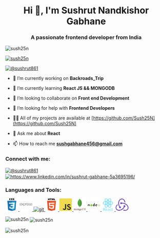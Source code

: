 <h1 align="center">Hi 👋, I'm Sushrut Nandkishor Gabhane</h1>
<h3 align="center">A passionate frontend developer from India</h3>

<p align="left"> <img src="https://komarev.com/ghpvc/?username=sush25n&label=Profile%20views&color=0e75b6&style=flat" alt="sush25n" /> </p>

<p align="left"> <a href="https://github.com/ryo-ma/github-profile-trophy"><img src="https://github-profile-trophy.vercel.app/?username=sush25n" alt="sush25n" /></a> </p>

<p align="left"> <a href="https://twitter.com/@sushrut861" target="blank"><img src="https://img.shields.io/twitter/follow/@sushrut861?logo=twitter&style=for-the-badge" alt="@sushrut861" /></a> </p>

- 🔭 I’m currently working on **Backroads_Trip**

- 🌱 I’m currently learning **React JS && MONGODB**

- 👯 I’m looking to collaborate on **Front end Development**

- 🤝 I’m looking for help with **Frontend Developers**

- 👨‍💻 All of my projects are available at [https://github.com/Sush25N](https://github.com/Sush25N)

- 💬 Ask me about **React**

- 📫 How to reach me **sushgabhane456@gmail.com**

<h3 align="left">Connect with me:</h3>
<p align="left">
<a href="https://twitter.com/@sushrut861" target="blank"><img align="center" src="https://raw.githubusercontent.com/rahuldkjain/github-profile-readme-generator/master/src/images/icons/Social/twitter.svg" alt="@sushrut861" height="30" width="40" /></a>
<a href="https://linkedin.com/in/https://www.linkedin.com/in/sushrut-gabhane-5a3695196/" target="blank"><img align="center" src="https://raw.githubusercontent.com/rahuldkjain/github-profile-readme-generator/master/src/images/icons/Social/linked-in-alt.svg" alt="https://www.linkedin.com/in/sushrut-gabhane-5a3695196/" height="30" width="40" /></a>
</p>

<h3 align="left">Languages and Tools:</h3>
<p align="left"> <a href="https://www.w3schools.com/css/" target="_blank" rel="noreferrer"> <img src="https://raw.githubusercontent.com/devicons/devicon/master/icons/css3/css3-original-wordmark.svg" alt="css3" width="40" height="40"/> </a> <a href="https://expressjs.com" target="_blank" rel="noreferrer"> <img src="https://raw.githubusercontent.com/devicons/devicon/master/icons/express/express-original-wordmark.svg" alt="express" width="40" height="40"/> </a> <a href="https://git-scm.com/" target="_blank" rel="noreferrer"> <img src="https://www.vectorlogo.zone/logos/git-scm/git-scm-icon.svg" alt="git" width="40" height="40"/> </a> <a href="https://www.w3.org/html/" target="_blank" rel="noreferrer"> <img src="https://raw.githubusercontent.com/devicons/devicon/master/icons/html5/html5-original-wordmark.svg" alt="html5" width="40" height="40"/> </a> <a href="https://developer.mozilla.org/en-US/docs/Web/JavaScript" target="_blank" rel="noreferrer"> <img src="https://raw.githubusercontent.com/devicons/devicon/master/icons/javascript/javascript-original.svg" alt="javascript" width="40" height="40"/> </a> <a href="https://www.mongodb.com/" target="_blank" rel="noreferrer"> <img src="https://raw.githubusercontent.com/devicons/devicon/master/icons/mongodb/mongodb-original-wordmark.svg" alt="mongodb" width="40" height="40"/> </a> <a href="https://nodejs.org" target="_blank" rel="noreferrer"> <img src="https://raw.githubusercontent.com/devicons/devicon/master/icons/nodejs/nodejs-original-wordmark.svg" alt="nodejs" width="40" height="40"/> </a> <a href="https://reactjs.org/" target="_blank" rel="noreferrer"> <img src="https://raw.githubusercontent.com/devicons/devicon/master/icons/react/react-original-wordmark.svg" alt="react" width="40" height="40"/> </a> <a href="https://redux.js.org" target="_blank" rel="noreferrer"> <img src="https://raw.githubusercontent.com/devicons/devicon/master/icons/redux/redux-original.svg" alt="redux" width="40" height="40"/> </a> </p>

<p><img align="left" src="https://github-readme-stats.vercel.app/api/top-langs?username=sush25n&show_icons=true&locale=en&layout=compact" alt="sush25n" /></p>

<p>&nbsp;<img align="center" src="https://github-readme-stats.vercel.app/api?username=sush25n&show_icons=true&locale=en" alt="sush25n" /></p>

<p><img align="center" src="https://github-readme-streak-stats.herokuapp.com/?user=sush25n&" alt="sush25n" /></p>
